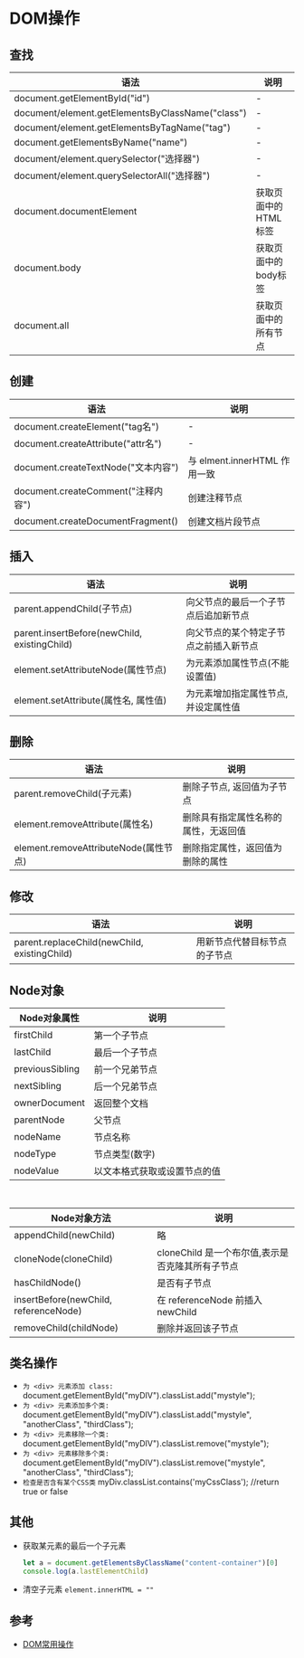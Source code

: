 # DOM操作

## 查找
语法|说明
-|-
document.getElementById("id")|-
document/element.getElementsByClassName("class")|-
document/element.getElementsByTagName("tag")|-
document.getElementsByName("name")|-
document/element.querySelector("选择器")|-
document/element.querySelectorAll("选择器")|-
document.documentElement|获取页面中的HTML标签
document.body|获取页面中的body标签
document.all|获取页面中的所有节点

## 创建
语法|说明
-|-
document.createElement("tag名")|-
document.createAttribute("attr名")|-
document.createTextNode("文本内容")|与 elment.innerHTML 作用一致
document.createComment("注释内容")|创建注释节点
document.createDocumentFragment()|创建文档片段节点

## 插入
语法|说明
-|-
parent.appendChild(子节点)|向父节点的最后一个子节点后追加新节点
parent.insertBefore(newChild, existingChild)|向父节点的某个特定子节点之前插入新节点
element.setAttributeNode(属性节点)|为元素添加属性节点(不能设置值)
element.setAttribute(属性名, 属性值)|为元素增加指定属性节点, 并设定属性值

## 删除
语法|说明
-|-
parent.removeChild(子元素)|删除子节点, 返回值为子节点
element.removeAttribute(属性名)|删除具有指定属性名称的属性，无返回值
element.removeAttributeNode(属性节点)|删除指定属性，返回值为删除的属性 

## 修改
语法|说明
-|-
parent.replaceChild(newChild, existingChild)|用新节点代替目标节点的子节点

## Node对象

Node对象属性|说明
-|-
firstChild|第一个子节点
lastChild|最后一个子节点
previousSibling|前一个兄弟节点
nextSibling|后一个兄弟节点
ownerDocument|返回整个文档
parentNode|父节点
nodeName|节点名称
nodeType|节点类型(数字)
nodeValue|以文本格式获取或设置节点的值

<br/>

Node对象方法|说明
-|-
appendChild(newChild)|略
cloneNode(cloneChild)|cloneChild 是一个布尔值,表示是否克隆其所有子节点
hasChildNode()|是否有子节点
insertBefore(newChild, referenceNode)|在 referenceNode 前插入 newChild
removeChild(childNode)|删除并返回该子节点

## 类名操作
- `为 <div> 元素添加 class:`
  document.getElementById("myDIV").classList.add("mystyle");
- `为 <div> 元素添加多个类:`
  document.getElementById("myDIV").classList.add("mystyle", "anotherClass", "thirdClass");
- `为 <div> 元素移除一个类:`
  document.getElementById("myDIV").classList.remove("mystyle");
- `为 <div> 元素移除多个类:`
  document.getElementById("myDIV").classList.remove("mystyle", "anotherClass", "thirdClass");
- `检查是否含有某个CSS类`
  myDiv.classList.contains('myCssClass'); //return true or false

## 其他
- 获取某元素的最后一个子元素
  ```js
  let a = document.getElementsByClassName("content-container")[0]
  console.log(a.lastElementChild)
  ```
- 清空子元素
  `element.innerHTML = ""`

## 参考
- [DOM常用操作](https://www.cnblogs.com/yinshuige/p/5812095.html)